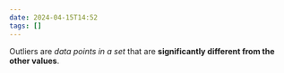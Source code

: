 ```yaml
---
date: 2024-04-15T14:52
tags: []
---
```

Outliers are *data points in a set* that are **significantly different from the other values**.
